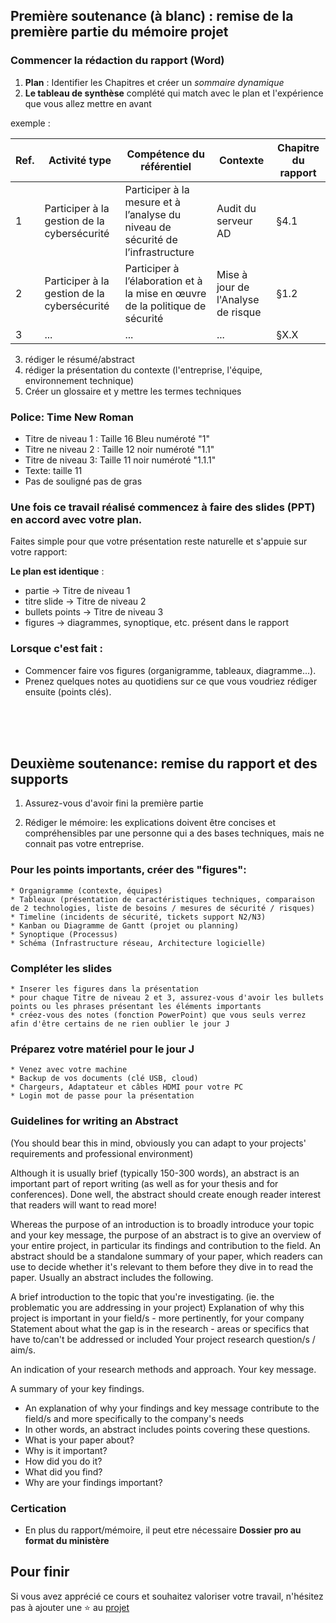## Première soutenance (à blanc) : remise de la première partie du mémoire projet 



### Commencer la rédaction du rapport (Word)


1. **Plan** : Identifier les Chapitres et créer un *sommaire dynamique* 
2. **Le tableau de synthèse** complété qui match avec le plan et l'expérience que vous allez mettre en avant


exemple :


| Ref. | Activité type | Compétence du référentiel | Contexte | Chapitre du rapport |
|---|---|---|---|---|
| 1 | Participer à la gestion de la cybersécurité | Participer à la mesure et à l’analyse du niveau de sécurité de l’infrastructure |  Audit du serveur AD | §4.1 |
| 2 | Participer à la gestion de la cybersécurité | Participer à l’élaboration et à la mise en œuvre de la politique de sécurité |  Mise à jour de l'Analyse de risque | §1.2 |
| 3 | ...| ... |  ... | §X.X |


3. rédiger le résumé/abstract
4. rédiger la présentation du contexte (l'entreprise, l'équipe, environnement technique)
5. Créer un glossaire et y mettre les termes techniques


### Police: Time New Roman


* Titre de niveau 1 : Taille 16 Bleu numéroté "1"
* Titre ne niveau 2 : Taille 12 noir numéroté "1.1"
* Titre de niveau 3: Taille 11 noir numéroté "1.1.1"
* Texte: taille 11
* Pas de souligné pas de gras



### Une fois ce travail réalisé commencez à faire des slides (PPT) en accord avec votre plan.


Faites simple pour que votre présentation reste naturelle et s'appuie sur votre rapport:


 **Le plan est identique** :


* partie -> Titre de niveau 1 
* titre slide -> Titre de niveau 2
* bullets points -> Titre de niveau 3
* figures -> diagrammes, synoptique, etc. présent dans le rapport


### Lorsque c'est fait :


* Commencer faire vos figures (organigramme, tableaux, diagramme...).
* Prenez quelques notes au quotidiens sur ce que vous voudriez rédiger ensuite (points clés).


<br><br><br>

## Deuxième soutenance: remise du rapport et des supports



1. Assurez-vous d'avoir fini la première partie


2. Rédiger le mémoire: les explications doivent être concises et compréhensibles par une personne qui a des bases techniques, mais ne connait pas votre entreprise.



### Pour les points importants, créer des "figures":


    * Organigramme (contexte, équipes)
    * Tableaux (présentation de caractéristiques techniques, comparaison de 2 technologies, liste de besoins / mesures de sécurité / risques)
    * Timeline (incidents de sécurité, tickets support N2/N3)
    * Kanban ou Diagramme de Gantt (projet ou planning)
    * Synoptique (Processus)
    * Schéma (Infrastructure réseau, Architecture logicielle)



### Compléter les slides


    * Inserer les figures dans la présentation
    * pour chaque Titre de niveau 2 et 3, assurez-vous d'avoir les bullets points ou les phrases présentant les éléments importants
    * créez-vous des notes (fonction PowerPoint) que vous seuls verrez afin d'être certains de ne rien oublier le jour J



### Préparez votre matériel pour le jour J


    * Venez avec votre machine
    * Backup de vos documents (clé USB, cloud)
    * Chargeurs, Adaptateur et câbles HDMI pour votre PC
    * Login mot de passe pour la présentation



### Guidelines for writing an Abstract


(You should bear this in mind, obviously you can adapt to your projects' requirements and professional environment)


Although it is usually brief (typically 150-300 words), an abstract is an important part of report writing (as well as for your thesis and for conferences). Done well, the abstract should create enough reader interest that readers will want to read more!


Whereas the purpose of an introduction is to broadly introduce your topic and your key message, the purpose of an abstract is to give an overview of your entire project, in particular its findings and contribution to the field. An abstract should be a standalone summary of your paper, which readers can use to decide whether it's relevant to them before they dive in to read the paper.
Usually an abstract includes the following.


A brief introduction to the topic that you're investigating. (ie. the problematic you are addressing in your project)
Explanation of why this project is important in your field/s - more pertinently, for your company
Statement about what the gap is in the research - areas or specifics that have to/can't be addressed or included
Your project research question/s / aim/s.


An indication of your research methods and approach.
Your key message.


A summary of your key findings.


* An explanation of why your findings and key message contribute to the field/s and more specifically to the company's needs
* In other words, an abstract includes points covering these questions.
* What is your paper about?
* Why is it important?
* How did you do it?
* What did you find?
* Why are your findings important?


### Certication


* En plus du rapport/mémoire, il peut etre nécessaire **Dossier pro au format du ministère**


## Pour finir


Si vous avez apprécié ce cours et souhaitez valoriser votre travail, n'hésitez pas à ajouter une ⭐ au [projet](https://github.com/Aif4thah/Dojo-101)